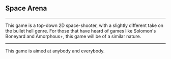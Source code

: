 
<h2> 
	Space Arena
</h2>

<hr />

<p>
	This game is a top-down 2D space-shooter, with a slightly different take on the bullet hell genre.
	For those that have heard of games like Solomon's Boneyard and Amorphous+, this game will be of a similar nature.
</p>

<hr />

<p>
	This game is aimed at anybody and everybody.
</p>